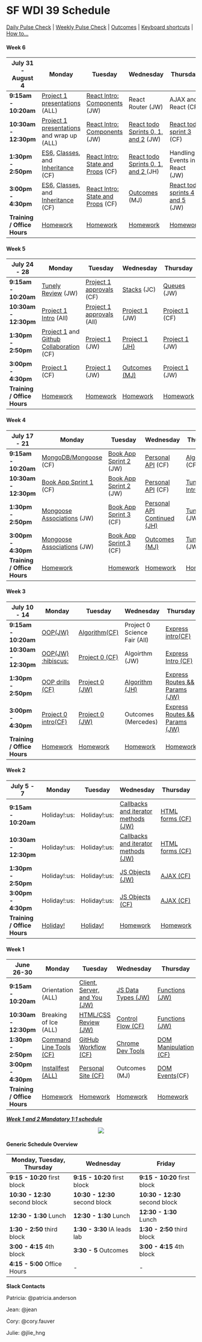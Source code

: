 
# SF WDI 39 Schedule

[Daily Pulse Check](https://docs.google.com/forms/d/e/1FAIpQLSe7KpquxAEpvf5gCdfEbt4RIFbmkiTKL8i_-P_9bcvG5zxnQQ/viewform?usp=sf_link)  |  [Weekly Pulse Check](https://docs.google.com/forms/d/e/1FAIpQLSdxQZMEgy4TwwWNGDWn5aRFEj5CEZW9a6oNOVCg69ReP3-U6w/viewform?usp=sf_link)  |  [Outcomes](https://github.com/sf-wdi-39/outcomes/wiki)  |  [Keyboard shortcuts](https://github.com/SF-WDI-LABS/how-to/blob/master/keyboard-shorcuts.md)  |  [How to...](https://github.com/SF-WDI-LABS/how-to)

#### Week 6
<table><thead>
<tr>
<th>July 31 - August 4</th>
      <th> Monday </th>
      <th> Tuesday </th>
      <th> Wednesday </th>
      <th> Thursday </th>
      <th> Friday </th>
    </tr>
  </thead>
  <tbody>
    <tr>
      <td><strong>9:15am - 10:20am </strong></td>
      <td><a href="https://github.com/sf-wdi-39/project-01#presentation-tips">Project 1 presentations</a> (ALL)</td>
      <td><a href="https://github.com/SF-WDI-LABS/react-intro">React Intro: Components</a> (JW) </td>
      <td><a href="https://github.com/SF-WDI-LABS/REPLACE"></a> React Router (JW)</td>
      <td><a href="https://github.com/SF-WDI-LABS/REPLACE"></a>AJAX and React (CF)</td>
      <td> Review and Assessment (JW)</td>
    </tr>
    <tr>
      <td><strong>10:30am - 12:30pm </strong></td>
      <td><a href="https://github.com/sf-wdi-39/project-01#presentation-tips">Project 1 presentations</a> and wrap up (ALL)</td>
      <td><a href="https://github.com/SF-WDI-LABS/react-intro">React Intro: Components </a> (JW)</td>
      <td><a href="https://github.com/SF-WDI-LABS/react-todo-walkthrough-jquery">React todo Sprints 0, 1, and 2</a> (JW)</td>
      <td><a href="https://github.com/SF-WDI-LABS/react-todo-walkthrough-jquery">React todo sprint 3</a> (CF)</td>
      <td> Review and Assessment (JW)</td>
    </tr>
    <tr>
      <td><strong>1:30pm - 2:50pm </strong></td>
      <td><a href="https://github.com/SF-WDI-LABS/es6">ES6</a>, <a href="http://javascript.info/class">Classes</a>, and <a href="http://javascript.info/class-inheritance">Inheritance</a> (CF)</td>
      <td><a href="https://github.com/SF-WDI-LABS/react-intro-2">React Intro: State and Props</a> (CF)</td>
      <td><a href="https://github.com/SF-WDI-LABS/react-todo-walkthrough-jquery">React todo Sprints 0, 1, and 2 </a>(JH)</td>
      <td><a href="https://github.com/SF-WDI-39/REPLACE"></a>Handling Events in React (JW)</td>
      <td><a href="https://github.com/SF-WDI-39/REPLACE"></a>Weekend Lab (CF)</td>
    </tr>
    <tr>
      <td><strong>3:00pm - 4:30pm </strong></td>
      <td><a href="https://github.com/SF-WDI-LABS/es6">ES6</a>, <a href="http://javascript.info/class">Classes</a>, and <a href="http://javascript.info/class-inheritance">Inheritance</a> (CF)</td>
      <td><a href="https://github.com/SF-WDI-LABS/react-intro-2">React Intro: State and Props</a> (CF)</td>
      <td><a href="https://github.com/sf-wdi-39/outcomes/wiki">Outcomes </a> (MJ)</td>
      <td> <a href="https://github.com/SF-WDI-LABS/react-todo-walkthrough-jquery">React todo sprints 4 and 5</a> (JW) </td>
      <td><a href="https://github.com/SF-WDI-39/REPLACE"></a>Weekend lab (CF) </td>
    </tr>
    <tr>
      <td><strong>Training / Office Hours</strong></td>
      <td><a href="homework/week-06.md#monday">Homework</a></td>
      <td><a href="homework/week-06.md#tuesday">Homework</a></td>
      <td><a href="homework/week-06.md#wednesday">Homework</a></td>
      <td><a href="homework/week-06.md#thursday">Homework</a></td>
      <td><a href="homework/week-06.md#friday">Homework</a></td>
    </tr>
  </tbody>
</table>


#### Week 5
<table><thead>
<tr>
<th>July 24 - 28</th>
      <th> Monday </th>
      <th> Tuesday </th>
      <th> Wednesday </th>
      <th> Thursday </th>
      <th> Friday </th>
    </tr>
  </thead>
  <tbody>
    <tr>
      <td><strong>9:15am - 10:20am </strong></td>
      <td><a href="https://github.com/SF-WDI-LABS/tunely">Tunely Review</a> (JW)</td>
      <td><a href="https://github.com/sf-wdi-39/project-01">Project 1 approvals</a> (CF) </td>
      <td><a href="https://github.com/SF-WDI-LABS/stacks">Stacks</a> (JC)</td>
      <td><a href="https://github.com/SF-WDI-LABS/queues">Queues</a> (JW)</td>
      <td><a href="https://github.com/SF-WDI-LABS/trees">Trees </a> (JC)</td>
    </tr>
    <tr>
      <td><strong>10:30am - 12:30pm </strong></td>
      <td><a href="https://github.com/sf-wdi-39/project-01">Project 1 Intro</a> (All)</td>
      <td><a href="https://github.com/sf-wdi-39/project-01">Project 1 approvals</a> (All)</td>
      <td><a href="https://github.com/SF-WDI-39/project-01"> Project 1</a> (JW)</td>
      <td><a href="https://github.com/SF-WDI-39/project-01">Project 1</a> (CF)</td>
      <td><a href="https://github.com/SF-WDI-39/project-01">Project 1</a> (JW)</td>
    </tr>
    <tr>
      <td><strong>1:30pm - 2:50pm </strong></td>
      <td><a href="https://github.com/SF-WDI-39/project-01">Project 1</a> and <a href="https://github.com/SF-WDI-LABS/github-collaboration">Github Collaboration</a> (CF)</td>
      <td><a href="https://github.com/SF-WDI-39/project-01">Project 1</a> (JW)</td>
      <td><a href="https://github.com/SF-WDI-39/project-01">Project 1 (JH)</a></td>
      <td><a href="https://github.com/SF-WDI-39/project-01">Project 1</a> (JW)</td>
      <td><a href="https://github.com/SF-WDI-39/project-01">Project 1</a> (CF)</td>
    </tr>
    <tr>
      <td><strong>3:00pm - 4:30pm </strong></td>
      <td><a href="https://github.com/SF-WDI-39/project-01">Project 1</a> (CF)</td>
      <td><a href="https://github.com/SF-WDI-39/project-01">Project 1</a> (JW)</td>
      <td><a href="https://github.com/sf-wdi-39/outcomes/wiki">Outcomes (MJ)</a></td>
      <td> <a href="https://github.com/SF-WDI-39/project-01">Project 1</a> (JW) </td>
      <td><a href="https://github.com/SF-WDI-39/project-01">Project 1</a> (CF) </td>
    </tr>
    <tr>
      <td><strong>Training / Office Hours</strong></td>
      <td><a href="homework/week-05.md#monday">Homework</a></td>
      <td><a href="homework/week-05.md#tuesday">Homework</a></td>
      <td><a href="homework/week-05.md#wednesday">Homework</a></td>
      <td><a href="homework/week-05.md#thursday">Homework</a></td>
      <td><a href="homework/week-05.md#friday">Homework</a></td>
    </tr>
  </tbody>
</table>


#### Week 4
<table><thead>
<tr>
<th>July 17 - 21</th>
      <th> Monday </th>
      <th> Tuesday </th>
      <th> Wednesday </th>
      <th> Thursday </th>
      <th> Friday </th>
    </tr>
  </thead>
  <tbody>
    <tr>
      <td><strong>9:15am - 10:20am </strong></td>
      <td><a href="https://github.com/SF-WDI-LABS/mongoose">MongoDB/Mongoose</a> (CF)</td>
      <td><a href="https://github.com/SF-WDI-LABS/mongoose-books-app">Book App Sprint 2</a> (JW)</td>
      <td><a href="https://github.com/SF-WDI-LABS/express-personal-api">Personal API</a> (CF)</td>
      <td><a href="https://github.com/SF-WDI-LABS/js-algorithms-drills/tree/master/longest-word">Algorithm </a> (CF)</td>
      <td>Review and assessment (JW) </td>
    </tr>
    <tr>
      <td><strong>10:30am - 12:30pm </strong></td>
      <td><a href="https://github.com/sf-wdi-labs/mongoose-books-app">Book App Sprint 1</a> (CF)</td>
      <td><a href="https://github.com/sf-wdi-labs/mongoose-books-app">Book App Sprint 2</a> (JW)</td>
      <td><a href="https://github.com/SF-WDI-LABS/express-personal-api"> Personal API</a> (CF)</td>
      <td><a href="https://github.com/SF-WDI-LABS/tunely">Tunely Intro</a> (CF)</td>
      <td><a href="https://github.com/SF-WDI-LABS/tunely">Tunely</a> (JW)</td>
    </tr>
    <tr>
      <td><strong>1:30pm - 2:50pm </strong></td>
      <td><a href="https://github.com/SF-WDI-LABS/mongoose-associations">Mongoose Associations</a> (JW)</td>
      <td><a href="https://github.com/SF-WDI-LABS/mongoose-books-app">Book App Sprint 3</a> (CF)</td>
      <td><a href="https://github.com/SF-WDI-LABS/express-personal-api">Personal API Continued (JH)</a></td>
      <td><a href="https://github.com/SF-WDI-LABS/tunely">Tunely</a> (JW)</td>
      <td><a href="https://github.com/SF-WDI-LABS/tunely">Tunely</a> (JW)</td>
    </tr>
    <tr>
      <td><strong>3:00pm - 4:30pm </strong></td>
      <td><a href="https://github.com/SF-WDI-LABS/mongoose-associations">Mongoose Associations</a> (JW)</td>
      <td><a href="https://github.com/SF-WDI-LABS/express-personal-api">Book App Sprint 3</a> (CF)</td>
      <td><a href="https://github.com/sf-wdi-39/outcomes/wiki">Outcomes (MJ)</a></td>
      <td> <a href="https://github.com/SF-WDI-LABS/tunely">Tunely</a> (JW) </td>
      <td><a href="https://github.com/SF-WDI-LABS/tunely">Tunely</a> (JW) </td>
    </tr>
    <tr>
      <td><strong>Training / Office Hours</strong></td>
      <td><a href="homework/week-04.md#monday">Homework</a></td>
      <td><a href="homework/week-04.md#tuesday">Homework</a></td>
      <td><a href="homework/week-04.md#wednesday">Homework</a></td>
      <td><a href="homework/week-04.md#thursday">Homework</a></td>
      <td><a href="homework/week-04.md#friday">Homework</a></td>
    </tr>
  </tbody>
</table>

#### Week 3
<table><thead>
<tr>
<th>July 10 - 14</th>
      <th> Monday </th>
      <th> Tuesday </th>
      <th> Wednesday </th>
      <th> Thursday </th>
      <th> Friday </th>
</tr>
</thead><tbody>
<tr>
<td><strong>9:15am - 10:20am</strong></td>
<td><a href="https://github.com/SF-WDI-LABS/js-oop-flower-power">OOP(JW)</a></td>
<td><a href="https://github.com/SF-WDI-LABS/js-algorithms-drills/tree/master/duplicate-in-array">Algorithm(CF)</a></td>
<td>Project 0 Science Fair (All)</td>
<td><a href="https://github.com/SF-WDI-LABS/express">Express intro(CF)</a></td>
<td>Algo/Review (JW)</td>
</tr>

<tr>
<td><strong>10:30am - 12:30pm</strong></td>
<td><a href="https://github.com/SF-WDI-LABS/js-oop-flower-power">OOP(JW) :hibiscus:</a></td>
<td><a href="https://github.com/sf-wdi-39/project-0">Project 0 (CF)</a></td>
<td>Algoirthm (JW)</td>
<td><a href="https://github.com/sf-wdi-labs/express">Express Intro (CF)</a></td>
<td><a href="https://github.com/sf-wdi-labs/test-driven-todo-api">ToDo Lab (JW)</a></td>
</tr>

<tr>
<td><strong>1:30pm - 2:50pm</strong></td>
<td><a href="https://github.com/SF-WDI-LABS/oop-game-training">OOP drills (CF)</a></td>
<td><a href="https://github.com/sf-wdi-39/project-0">Project 0 (JW)</a></td>
<td><a href="https://github.com/SF-WDI-LABS/js-algorithms-drills/tree/master/max-contig-subarray">Algorithm (JH)</a></td>
<td><a href="https://github.com/sf-wdi-labs/express-dynamic-routes">Express Routes && Params (JW)</a></td>
<td><a href="https://github.com/sf-wdi-labs/test-driven-todo-api">ToDo Lab (CF)</a></td>
</tr>

<tr>
<td><strong>3:00pm - 4:30pm</strong></td>
<td><a href="https://github.com/SF-WDI-LABS/project-00">Project 0 intro(CF)</a></td>
<td><a href="https://github.com/SF-WDI-LABS/project-00">Project 0 (JW)</a></td>
<td>Outcomes (Mercedes)</td>
<td><a href="https://github.com/sf-wdi-labs/express-dynamic-routes">Express Routes && Params (JW)</a></td>
<td><a href="https://github.com/sf-wdi-labs/test-driven-todo-api">ToDo Lab (CF)</a></td>
</tr>

<tr>
<td><strong>Training / Office Hours</strong></td>
<td><a href="homework/week-03.md">Homework</a></td>
<td><a href="homework/week-03.md">Homework</a></td>
<td><a href="homework/week-03.md">Homework</a></td>
<td><a href="homework/week-03.md">Homework</a></td>
<td><a href="homework/week-03.md">Homework</a></td>
</tr>
</tbody></table>



#### Week 2

<table>
  <thead>
    <tr>
      <th>July 5 - 7</th>
      <th> Monday </th>
      <th> Tuesday </th>
      <th> Wednesday </th>
      <th> Thursday </th>
      <th> Friday </th>
    </tr>
  </thead>
  <tbody>
    <tr>
      <td><strong>9:15am - 10:20am </strong></td>
      <td>Holiday!:us:</td>
      <td>Holiday!:us:</td>
      <td><a href="https://github.com/SF-WDI-LABS/iterator-methods">Callbacks and iterator methods (JW)</a></td>
      <td><a href="https://github.com/SF-WDI-LABS/html-forms">HTML forms (CF)</a></td>
      <td><a href="https://github.com/SF-WDI-LABS/js-algorithms-drills/tree/master/palindromes">Palindrome algorithm (JH)</a> </td>
    </tr>
    <tr>
      <td><strong>10:30am - 12:30pm </strong></td>
      <td>Holiday!:us:</td>
      <td>Holiday!:us:</td>
      <td><a href="https://github.com/SF-WDI-LABS/iterator-methods"> Callbacks and iterator methods (JW)</a> </td>
      <td><a href="https://github.com/SF-WDI-LABS/html-forms"> HTML forms (CF) </a></td>
      <td> Template Literals (CF) </td>
    </tr>
    <tr>
      <td><strong>1:30pm - 2:50pm </strong></td>
      <td>Holiday!:us:</td>
      <td>Holiday!:us:</td>
      <td><a href="https://github.com/SF-WDI-LABS/js-objects">JS Objects (JW)</a></td>
      <td><a href="https://github.com/SF-WDI-LABS/intro-ajax">AJAX (CF)</a></td>
      <td><a href="https://github.com/SF-WDI-LABS/geoquakes">3rd Party APIs (CF)</a></td>
    </tr>
    <tr>
      <td><strong>3:00pm - 4:30pm </strong></td>
      <td>Holiday!:us:</td>
      <td>Holiday!:us:</td>
      <td><a href="https://github.com/SF-WDI-LABS/js-objects">JS Objects (CF)</a></td>
      <td> <a href="https://github.com/SF-WDI-LABS/intro-ajax">AJAX (CF)</a> </td>
      <td><a href="https://github.com/SF-WDI-LABS/geoquakes">Geoquakes (CF)</a></td>
    </tr>
    <tr>
      <td><strong>Training / Office Hours</strong></td>
      <td><a href="homework/week-02.md">Holiday!</a></td>
      <td><a href="homework/week-02.md">Holiday!</a></td>
      <td><a href="homework/week-02.md">Homework</a></td>
      <td><a href="homework/week-02.md">Homework</a></td>
      <td><a href="homework/week-02.md">Homework</a></td>
    </tr>
  </tbody>
</table>

#### Week 1
<table><thead>
   <tr>
      <th>June 26-30</th>
      <th> Monday </th>
      <th> Tuesday </th>
      <th> Wednesday </th>
      <th> Thursday </th>
      <th> Friday </th>
</tr>
</thead><tbody>
<tr>
<td><strong>9:15am - 10:20am</strong></td>
<td>Orientation (ALL) </td>
<td><a href="https://github.com/SF-WDI-LABS/the-client-the-server-and-you/blob/master/README.md">Client, Server, and You (JW) </a></td>
<td><a href="https://github.com/sf-wdi-labs/js-data-types">JS Data Types (JW)</a></td>
<td><a href="https://github.com/sf-wdi-labs/js-functions">Functions (JW)</a></td>
<td>Personal Site Show && Tell (ALL)</td>
</tr>

<tr>
<td><strong>10:30am - 12:30pm</strong></td>
<td>Breaking of Ice (ALL)</td>
<td><a href="https://github.com/sf-wdi-labs/html-css-review">HTML/CSS Review (JW)</a></td>
<td><a href="https://github.com/sf-wdi-labs/js-control-flow">Control Flow (CF)</a></td>
<td><a href="https://github.com/sf-wdi-labs/js-functions">Functions (JW)</a></td>
<td>Review (JH)</td>
</tr>

<tr>
<td><strong>1:30pm - 2:50pm</strong></td>
<td><a href="https://github.com/SF-WDI-LABS/command-line">Command Line Tools (CF)</a></td>
<td><a href="https://github.com/sf-wdi-labs/git-github">GitHub Workflow (CF)</a></td>
<td><a href="https://github.com/SF-WDI-LABS/dev-tools">Chrome Dev Tools </a></td>
<td><a href="https://github.com/SF-WDI-LABS/dom-manipulation">DOM Manipulation (CF)</a></td>
<td><a href="https://github.com/SF-WDI-LABS/bootstrap">Bootstrap (CF)</a></td>
</tr>

<tr>
<td><strong>3:00pm - 4:30pm</strong></td>
<td><a href="https://github.com/sf-wdi-labs/installfest">Installfest (ALL)</a></td>
<td><a href="https://github.com/SF-WDI-LABS/personal-portfolio">Personal Site (CF)</a></td>
<td>Outcomes (MJ)</td>
<td><a href="https://github.com/sf-wdi-labs/dom-events-jquery">DOM Events</a>(CF)</td>
<td><a href="https://github.com/SF-WDI-LABS/tic-tac-toe"</a>TicTacToe Intro(JW)</td>
</tr>

<tr>
<td><strong>Training / Office Hours</strong></td>
<td><a href="homework/week-01.md">Homework</a></td>
<td><a href="homework/week-01.md">Homework</a></td>
<td><a href="homework/week-01.md">Homework</a></td>
<td><a href="homework/week-01.md">Homework</a></td>
<td><a href="homework/week-01.md">Homework</a></td>
</tr>
</tbody></table>


***<a href="https://docs.google.com/a/generalassemb.ly/spreadsheets/d/1OLokItvRDBU2BEpVQ3Qr1DWyk9DEdY9Gj6YVr1Pxo_Y/edit?usp=sharing">Week 1 and 2 Mandatory 1:1 schedule</a>***

<p align="center">
<img src="PhotoFunia-1497888882.gif" >
</p>

#### Generic Schedule Overview

 Monday, Tuesday, Thursday  | Wednesday | Friday
  ------------------ | ----- | ----
   **9:15 - 10:20** first block   | **9:15 - 10:20** first block     | **9:15 - 10:20** first block
 **10:30 - 12:30** second block    | **10:30 - 12:30** second block     | **10:30 - 12:30** second block
  **12:30 - 1:30** Lunch         | **12:30 - 1:30** Lunch          | **12:30 - 1:30** Lunch
  **1:30 - 2:50** third block      | **1:30 - 3:30** IA leads lab   | **1:30 - 2:50** third block
  **3:00 - 4:15** 4th block     | **3:30 - 5** Outcomes  | **3:00 - 4:15** 4th block
**4:15 - 5:00** Office Hours   | - | -


**Slack Contacts**  

Patricia: @patricia.anderson

Jean: @jean

Cory: @cory.fauver

Julie: @jlie_hng
